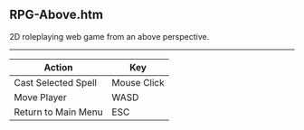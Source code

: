 RPG-Above.htm
-------------

2D roleplaying web game from an above perspective.

---

Action              | Key
--------------------|------------
Cast Selected Spell | Mouse Click
Move Player         | WASD
Return to Main Menu | ESC
